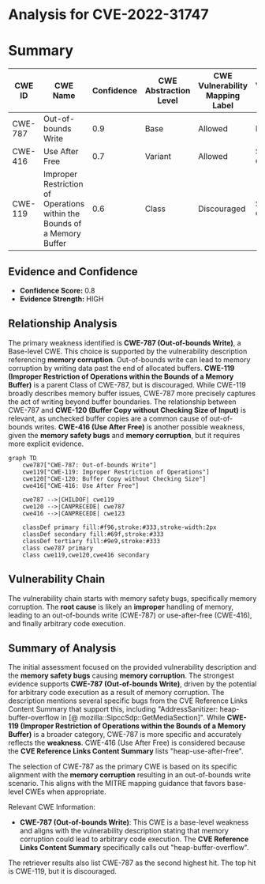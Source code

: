 # Analysis for CVE-2022-31747

# Summary
| CWE ID | CWE Name | Confidence | CWE Abstraction Level | CWE Vulnerability Mapping Label | CWE-Vulnerability Mapping Notes |
|---|---|---|---|---|---|
| CWE-787 | Out-of-bounds Write | 0.9 | Base | Allowed | Primary CWE |
| CWE-416 | Use After Free | 0.7 | Variant | Allowed | Secondary Candidate |
| CWE-119 | Improper Restriction of Operations within the Bounds of a Memory Buffer | 0.6 | Class | Discouraged | Secondary Candidate |

## Evidence and Confidence

*   **Confidence Score:** 0.8
*   **Evidence Strength:** HIGH

## Relationship Analysis
The primary weakness identified is **CWE-787 (Out-of-bounds Write)**, a Base-level CWE. This choice is supported by the vulnerability description referencing **memory corruption**. Out-of-bounds write can lead to memory corruption by writing data past the end of allocated buffers. **CWE-119 (Improper Restriction of Operations within the Bounds of a Memory Buffer)** is a parent Class of CWE-787, but is discouraged. While CWE-119 broadly describes memory buffer issues, CWE-787 more precisely captures the act of writing beyond buffer boundaries. The relationship between CWE-787 and **CWE-120 (Buffer Copy without Checking Size of Input)** is relevant, as unchecked buffer copies are a common cause of out-of-bounds writes. **CWE-416 (Use After Free)** is another possible weakness, given the **memory safety bugs** and **memory corruption**, but it requires more explicit evidence.

```mermaid
graph TD
    cwe787["CWE-787: Out-of-bounds Write"]
    cwe119["CWE-119: Improper Restriction of Operations"]
    cwe120["CWE-120: Buffer Copy without Checking Size"]
    cwe416["CWE-416: Use After Free"]
    
    cwe787 -->|CHILDOF| cwe119
    cwe120 -->|CANPRECEDE| cwe787
    cwe416 -->|CANPRECEDE| cwe123
    
    classDef primary fill:#f96,stroke:#333,stroke-width:2px
    classDef secondary fill:#69f,stroke:#333
    classDef tertiary fill:#9e9,stroke:#333
    class cwe787 primary
    class cwe119,cwe120,cwe416 secondary
```

## Vulnerability Chain
The vulnerability chain starts with memory safety bugs, specifically memory corruption. The **root cause** is likely an **improper** handling of memory, leading to an out-of-bounds write (CWE-787) or use-after-free (CWE-416), and finally arbitrary code execution.

## Summary of Analysis
The initial assessment focused on the provided vulnerability description and the **memory safety bugs** causing **memory corruption**. The strongest evidence supports **CWE-787 (Out-of-bounds Write)**, driven by the potential for arbitrary code execution as a result of memory corruption. The description mentions several specific bugs from the CVE Reference Links Content Summary that support this, including "AddressSanitizer: heap-buffer-overflow in [@ mozilla::SipccSdp::GetMediaSection]". While **CWE-119 (Improper Restriction of Operations within the Bounds of a Memory Buffer)** is a broader category, CWE-787 is more specific and accurately reflects the **weakness**. CWE-416 (Use After Free) is considered because the **CVE Reference Links Content Summary** lists "heap-use-after-free".

The selection of CWE-787 as the primary CWE is based on its specific alignment with the **memory corruption** resulting in an out-of-bounds write scenario. This aligns with the MITRE mapping guidance that favors base-level CWEs when appropriate.

Relevant CWE Information:
- **CWE-787 (Out-of-bounds Write)**: This CWE is a base-level weakness and aligns with the vulnerability description stating that memory corruption could lead to arbitrary code execution. The **CVE Reference Links Content Summary** specifically calls out "heap-buffer-overflow".

The retriever results also list CWE-787 as the second highest hit. The top hit is CWE-119, but it is discouraged.